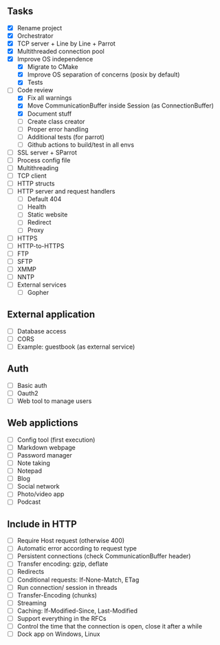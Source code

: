 ## Tasks

- [x] Rename project
- [x] Orchestrator
- [x] TCP server + Line by Line + Parrot
- [x] Multithreaded connection pool
- [x] Improve OS independence
  - [x] Migrate to CMake
  - [x] Improve OS separation of concerns (posix by default)
  - [x] Tests
- [ ] Code review
  - [x] Fix all warnings
  - [x] Move CommunicationBuffer inside Session (as ConnectionBuffer)
  - [x] Document stuff
  - [ ] Create class creator
  - [ ] Proper error handling
  - [ ] Additional tests (for parrot)
  - [ ] Github actions to build/test in all envs
- [ ] SSL server + SParrot
- [ ] Process config file
- [ ] Multithreading
- [ ] TCP client
- [ ] HTTP structs
- [ ] HTTP server and request handlers
  - [ ] Default 404
  - [ ] Health
  - [ ] Static website
  - [ ] Redirect
  - [ ] Proxy
- [ ] HTTPS
- [ ] HTTP-to-HTTPS
- [ ] FTP
- [ ] SFTP
- [ ] XMMP
- [ ] NNTP
- [ ] External services
  - [ ] Gopher

## External application

- [ ] Database access
- [ ] CORS
- [ ] Example: guestbook (as external service)

## Auth

- [ ] Basic auth
- [ ] Oauth2
- [ ] Web tool to manage users

## Web applictions

- [ ] Config tool (first execution)
- [ ] Markdown webpage
- [ ] Password manager
- [ ] Note taking
- [ ] Notepad
- [ ] Blog
- [ ] Social network
- [ ] Photo/video app
- [ ] Podcast

## Include in HTTP

- [ ] Require Host request (otherwise 400)
- [ ] Automatic error according to request type
- [ ] Persistent connections (check CommunicationBuffer header)
- [ ] Transfer encoding: gzip, deflate
- [ ] Redirects
- [ ] Conditional requests: If-None-Match, ETag
- [ ] Run connection/ session in threads
- [ ] Transfer-Encoding (chunks)
- [ ] Streaming
- [ ] Caching: If-Modified-Since, Last-Modified
- [ ] Support everything in the RFCs
- [ ] Control the time that the connection is open, close it after a while
- [ ] Dock app on Windows, Linux
